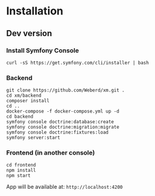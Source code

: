 # Installation

## Dev version

### Install Symfony Console

`curl -sS https://get.symfony.com/cli/installer | bash`

### Backend
```
git clone https://github.com/Weberd/xm.git .
cd xm/backend
composer install
cd ..
docker-compose -f docker-compose.yml up -d
cd backend
symfony console doctrine:database:create
symfony console doctrine:migration:migrate
symfony console doctrine:fixtures:load
symfony server:start
```

### Frontend (in another console)

```
cd frontend
npm install
npm start
```

App will be available at:
`http://localhost:4200`